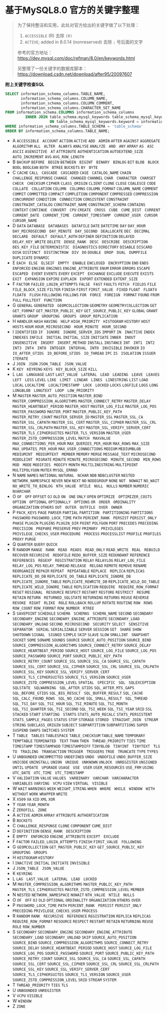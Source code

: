 # 基于MySQL8.0 官方的关键字整理

> 为了保持整洁和实用，此处对官方给出的关键字做了以下处理：
>
> 1. `ACCESSIBLE` (R)  去除 ` (R) `
> 2. `ACTIVE`; added in 8.0.14 (nonreserved) 去除 `;`  号后面的文字
>
> 参考的官方地址：https://dev.mysql.com/doc/refman/8.0/en/keywords.html
>
> 另整理了一份关键字的数据库脚本：https://download.csdn.net/download/after95/20097607

**附上关键字检查SQL**

```sql
SELECT information_schema_columns.TABLE_NAME,
       information_schema_columns.COLUMN_NAME,
       information_schema_columns.COLUMN_COMMENT,
       information_schema_columns.CHARACTER_SET_NAME
FROM information_schema.COLUMNS information_schema_columns
         INNER JOIN table_schema.mysql_keywords table_schema_mysql_keywords
                    ON table_schema_mysql_keywords.keyword = information_schema_columns.COLUMN_NAME
WHERE information_schema_columns.TABLE_SCHEMA = 'table_schema'
ORDER BY information_schema_columns.TABLE_NAME;
```

- A
	`ACCESSIBLE `
	`ACCOUNT`
	`ACTION`
	`ACTIVE`
	`ADD `
	`ADMIN`
	`AFTER`
	`AGAINST`
	`AGGREGATE`
	`ALGORITHM`
	`ALL `
	`ALTER `
	`ALWAYS`
	`ANALYSE`
	`ANALYZE `
	`AND `
	`ANY`
	`ARRAY`
	`AS `
	`ASC `
	`ASCII`
	`ASENSITIVE `
	`AT`
	`ATTRIBUTE`
	`AUTHENTICATION`
	`AUTOEXTEND_SIZE`
	`AUTO_INCREMENT`
	`AVG`
	`AVG_ROW_LENGTH`
- B
	`BACKUP`
	`BEFORE `
	`BEGIN`
	`BETWEEN `
	`BIGINT `
	`BINARY `
	`BINLOG`
	`BIT`
	`BLOB `
	`BLOCK`
	`BOOL`
	`BOOLEAN`
	`BOTH `
	`BTREE`
	`BUCKETS`
	`BY `
	`BYTE`
- C
	`CACHE`
	`CALL `
	`CASCADE `
	`CASCADED`
	`CASE `
	`CATALOG_NAME`
	`CHAIN`
	`CHALLENGE_RESPONSE`
	`CHANGE `
	`CHANGED`
	`CHANNEL`
	`CHAR `
	`CHARACTER `
	`CHARSET`
	`CHECK `
	`CHECKSUM`
	`CIPHER`
	`CLASS_ORIGIN`
	`CLIENT`
	`CLONE`
	`CLOSE`
	`COALESCE`
	`CODE`
	`COLLATE `
	`COLLATION`
	`COLUMN `
	`COLUMNS`
	`COLUMN_FORMAT`
	`COLUMN_NAME`
	`COMMENT`
	`COMMIT`
	`COMMITTED`
	`COMPACT`
	`COMPLETION`
	`COMPONENT`
	`COMPRESSED`
	`COMPRESSION`
	`CONCURRENT`
	`CONDITION `
	`CONNECTION`
	`CONSISTENT`
	`CONSTRAINT `
	`CONSTRAINT_CATALOG`
	`CONSTRAINT_NAME`
	`CONSTRAINT_SCHEMA`
	`CONTAINS`
	`CONTEXT`
	`CONTINUE `
	`CONVERT `
	`CPU`
	`CREATE `
	`CROSS `
	`CUBE `
	`CUME_DIST `
	`CURRENT`
	`CURRENT_DATE `
	`CURRENT_TIME `
	`CURRENT_TIMESTAMP `
	`CURRENT_USER `
	`CURSOR `
	`CURSOR_NAME`
- D
	`DATA`
	`DATABASE `
	`DATABASES `
	`DATAFILE`
	`DATE`
	`DATETIME`
	`DAY`
	`DAY_HOUR `
	`DAY_MICROSECOND `
	`DAY_MINUTE `
	`DAY_SECOND `
	`DEALLOCATE`
	`DEC `
	`DECIMAL `
	`DECLARE `
	`DEFAULT `
	`DEFAULT_AUTH`
	`DEFINER`
	`DEFINITION`
	`DELAYED `
	`DELAY_KEY_WRITE`
	`DELETE `
	`DENSE_RANK `
	`DESC `
	`DESCRIBE `
	`DESCRIPTION`
	`DES_KEY_FILE`
	`DETERMINISTIC `
	`DIAGNOSTICS`
	`DIRECTORY`
	`DISABLE`
	`DISCARD`
	`DISK`
	`DISTINCT `
	`DISTINCTROW `
	`DIV `
	`DO`
	`DOUBLE `
	`DROP `
	`DUAL `
	`DUMPFILE`
	`DUPLICATE`
	`DYNAMIC`
- E
	`EACH `
	`ELSE `
	`ELSEIF `
	`EMPTY `
	`ENABLE`
	`ENCLOSED `
	`ENCRYPTION`
	`END`
	`ENDS`
	`ENFORCED`
	`ENGINE`
	`ENGINES`
	`ENGINE_ATTRIBUTE`
	`ENUM`
	`ERROR`
	`ERRORS`
	`ESCAPE`
	`ESCAPED `
	`EVENT`
	`EVENTS`
	`EVERY`
	`EXCEPT `
	`EXCHANGE`
	`EXCLUDE`
	`EXECUTE`
	`EXISTS `
	`EXIT `
	`EXPANSION`
	`EXPIRE`
	`EXPLAIN `
	`EXPORT`
	`EXTENDED`
	`EXTENT_SIZE`
- F
	`FACTOR`
	`FAILED_LOGIN_ATTEMPTS`
	`FALSE `
	`FAST`
	`FAULTS`
	`FETCH `
	`FIELDS`
	`FILE`
	`FILE_BLOCK_SIZE`
	`FILTER`
	`FINISH`
	`FIRST`
	`FIRST_VALUE `
	`FIXED`
	`FLOAT `
	`FLOAT4 `
	`FLOAT8 `
	`FLUSH`
	`FOLLOWING`
	`FOLLOWS`
	`FOR `
	`FORCE `
	`FOREIGN `
	`FORMAT`
	`FOUND`
	`FROM `
	`FULL`
	`FULLTEXT `
	`FUNCTION `
- G
	`GENERAL`
	`GENERATED `
	`GEOMCOLLECTION`
	`GEOMETRY`
	`GEOMETRYCOLLECTION`
	`GET `
	`GET_FORMAT`
	`GET_MASTER_PUBLIC_KEY`
	`GET_SOURCE_PUBLIC_KEY`
	`GLOBAL`
	`GRANT `
	`GRANTS`
	`GROUP `
	`GROUPING `
	`GROUPS `
	`GROUP_REPLICATION`
- H
	`HANDLER`
	`HASH`
	`HAVING `
	`HELP`
	`HIGH_PRIORITY `
	`HISTOGRAM`
	`HISTORY`
	`HOST`
	`HOSTS`
	`HOUR`
	`HOUR_MICROSECOND `
	`HOUR_MINUTE `
	`HOUR_SECOND `
- I
	`IDENTIFIED`
	`IF `
	`IGNORE `
	`IGNORE_SERVER_IDS`
	`IMPORT`
	`IN `
	`INACTIVE`
	`INDEX `
	`INDEXES`
	`INFILE `
	`INITIAL`
	`INITIAL_SIZE`
	`INITIATE`
	`INNER `
	`INOUT `
	`INSENSITIVE `
	`INSERT `
	`INSERT_METHOD`
	`INSTALL`
	`INSTANCE`
	`INT `
	`INT1 `
	`INT2 `
	`INT3 `
	`INT4 `
	`INT8 `
	`INTEGER `
	`INTERVAL `
	`INTO `
	`INVISIBLE`
	`INVOKER`
	`IO`
	`IO_AFTER_GTIDS `
	`IO_BEFORE_GTIDS `
	`IO_THREAD`
	`IPC`
	`IS `
	`ISOLATION`
	`ISSUER`
	`ITERATE `
- J
	`JOIN `
	`JSON`
	`JSON_TABLE `
	`JSON_VALUE`
- K
	`KEY `
	`KEYRING`
	`KEYS `
	`KEY_BLOCK_SIZE`
	`KILL `
- L
	`LAG `
	`LANGUAGE`
	`LAST`
	`LAST_VALUE `
	`LATERAL `
	`LEAD `
	`LEADING `
	`LEAVE `
	`LEAVES`
	`LEFT `
	`LESS`
	`LEVEL`
	`LIKE `
	`LIMIT `
	`LINEAR `
	`LINES `
	`LINESTRING`
	`LIST`
	`LOAD `
	`LOCAL`
	`LOCALTIME `
	`LOCALTIMESTAMP `
	`LOCK `
	`LOCKED`
	`LOCKS`
	`LOGFILE`
	`LOGS`
	`LONG `
	`LONGBLOB `
	`LONGTEXT `
	`LOOP `
	`LOW_PRIORITY `
- M
	`MASTER`
	`MASTER_AUTO_POSITION`
	`MASTER_BIND `
	`MASTER_COMPRESSION_ALGORITHMS`
	`MASTER_CONNECT_RETRY`
	`MASTER_DELAY`
	`MASTER_HEARTBEAT_PERIOD`
	`MASTER_HOST`
	`MASTER_LOG_FILE`
	`MASTER_LOG_POS`
	`MASTER_PASSWORD`
	`MASTER_PORT`
	`MASTER_PUBLIC_KEY_PATH`
	`MASTER_RETRY_COUNT`
	`MASTER_SERVER_ID`
	`MASTER_SSL`
	`MASTER_SSL_CA`
	`MASTER_SSL_CAPATH`
	`MASTER_SSL_CERT`
	`MASTER_SSL_CIPHER`
	`MASTER_SSL_CRL`
	`MASTER_SSL_CRLPATH`
	`MASTER_SSL_KEY`
	`MASTER_SSL_VERIFY_SERVER_CERT `
	`MASTER_TLS_CIPHERSUITES`
	`MASTER_TLS_VERSION`
	`MASTER_USER`
	`MASTER_ZSTD_COMPRESSION_LEVEL`
	`MATCH `
	`MAXVALUE `
	`MAX_CONNECTIONS_PER_HOUR`
	`MAX_QUERIES_PER_HOUR`
	`MAX_ROWS`
	`MAX_SIZE`
	`MAX_UPDATES_PER_HOUR`
	`MAX_USER_CONNECTIONS`
	`MEDIUM`
	`MEDIUMBLOB `
	`MEDIUMINT `
	`MEDIUMTEXT `
	`MEMBER`
	`MEMORY`
	`MERGE`
	`MESSAGE_TEXT`
	`MICROSECOND`
	`MIDDLEINT `
	`MIGRATE`
	`MINUTE`
	`MINUTE_MICROSECOND `
	`MINUTE_SECOND `
	`MIN_ROWS`
	`MOD `
	`MODE`
	`MODIFIES `
	`MODIFY`
	`MONTH`
	`MULTILINESTRING`
	`MULTIPOINT`
	`MULTIPOLYGON`
	`MUTEX`
	`MYSQL_ERRNO`
- N
	`NAME`
	`NAMES`
	`NATIONAL`
	`NATURAL `
	`NCHAR`
	`NDB`
	`NDBCLUSTER`
	`NESTED`
	`NETWORK_NAMESPACE`
	`NEVER`
	`NEW`
	`NEXT`
	`NO`
	`NODEGROUP`
	`NONE`
	`NOT `
	`NOWAIT`
	`NO_WAIT`
	`NO_WRITE_TO_BINLOG `
	`NTH_VALUE `
	`NTILE `
	`NULL `
	`NULLS`
	`NUMBER`
	`NUMERIC `
	`NVARCHAR`
- O
	`OF `
	`OFF`
	`OFFSET`
	`OJ`
	`OLD`
	`ON `
	`ONE`
	`ONLY`
	`OPEN`
	`OPTIMIZE `
	`OPTIMIZER_COSTS `
	`OPTION `
	`OPTIONAL`
	`OPTIONALLY `
	`OPTIONS`
	`OR `
	`ORDER `
	`ORDINALITY`
	`ORGANIZATION`
	`OTHERS`
	`OUT `
	`OUTER `
	`OUTFILE `
	`OVER `
	`OWNER`
- P
	`PACK_KEYS`
	`PAGE`
	`PARSER`
	`PARTIAL`
	`PARTITION `
	`PARTITIONING`
	`PARTITIONS`
	`PASSWORD`
	`PASSWORD_LOCK_TIME`
	`PATH`
	`PERCENT_RANK `
	`PERSIST`
	`PERSIST_ONLY`
	`PHASE`
	`PLUGIN`
	`PLUGINS`
	`PLUGIN_DIR`
	`POINT`
	`POLYGON`
	`PORT`
	`PRECEDES`
	`PRECEDING`
	`PRECISION `
	`PREPARE`
	`PRESERVE`
	`PREV`
	`PRIMARY `
	`PRIVILEGES`
	`PRIVILEGE_CHECKS_USER`
	`PROCEDURE `
	`PROCESS`
	`PROCESSLIST`
	`PROFILE`
	`PROFILES`
	`PROXY`
	`PURGE `
- Q
	`QUARTER`
	`QUERY`
	`QUICK`
- R
	`RANDOM`
	`RANGE `
	`RANK `
	`READ `
	`READS `
	`READ_ONLY`
	`READ_WRITE `
	`REAL `
	`REBUILD`
	`RECOVER`
	`RECURSIVE `
	`REDOFILE`
	`REDO_BUFFER_SIZE`
	`REDUNDANT`
	`REFERENCE`
	`REFERENCES `
	`REGEXP `
	`REGISTRATION`
	`RELAY`
	`RELAYLOG`
	`RELAY_LOG_FILE`
	`RELAY_LOG_POS`
	`RELAY_THREAD`
	`RELEASE `
	`RELOAD`
	`REMOTE`
	`REMOVE`
	`RENAME `
	`REORGANIZE`
	`REPAIR`
	`REPEAT `
	`REPEATABLE`
	`REPLACE `
	`REPLICA`
	`REPLICAS`
	`REPLICATE_DO_DB`
	`REPLICATE_DO_TABLE`
	`REPLICATE_IGNORE_DB`
	`REPLICATE_IGNORE_TABLE`
	`REPLICATE_REWRITE_DB`
	`REPLICATE_WILD_DO_TABLE`
	`REPLICATE_WILD_IGNORE_TABLE`
	`REPLICATION`
	`REQUIRE `
	`REQUIRE_ROW_FORMAT`
	`RESET`
	`RESIGNAL `
	`RESOURCE`
	`RESPECT`
	`RESTART`
	`RESTORE`
	`RESTRICT `
	`RESUME`
	`RETAIN`
	`RETURN `
	`RETURNED_SQLSTATE`
	`RETURNING`
	`RETURNS`
	`REUSE`
	`REVERSE`
	`REVOKE `
	`RIGHT `
	`RLIKE `
	`ROLE`
	`ROLLBACK`
	`ROLLUP`
	`ROTATE`
	`ROUTINE`
	`ROW `
	`ROWS `
	`ROW_COUNT`
	`ROW_FORMAT`
	`ROW_NUMBER `
	`RTREE`
- S
	`SAVEPOINT`
	`SCHEDULE`
	`SCHEMA `
	`SCHEMAS `
	`SCHEMA_NAME`
	`SECOND`
	`SECONDARY`
	`SECONDARY_ENGINE`
	`SECONDARY_ENGINE_ATTRIBUTE`
	`SECONDARY_LOAD`
	`SECONDARY_UNLOAD`
	`SECOND_MICROSECOND `
	`SECURITY`
	`SELECT `
	`SENSITIVE `
	`SEPARATOR `
	`SERIAL`
	`SERIALIZABLE`
	`SERVER`
	`SESSION`
	`SET `
	`SHARE`
	`SHOW `
	`SHUTDOWN`
	`SIGNAL `
	`SIGNED`
	`SIMPLE`
	`SKIP`
	`SLAVE`
	`SLOW`
	`SMALLINT `
	`SNAPSHOT`
	`SOCKET`
	`SOME`
	`SONAME`
	`SOUNDS`
	`SOURCE`
	`SOURCE_AUTO_POSITION`
	`SOURCE_BIND`
	`SOURCE_COMPRESSION_ALGORITHMS`
	`SOURCE_CONNECT_RETRY`
	`SOURCE_DELAY`
	`SOURCE_HEARTBEAT_PERIOD`
	`SOURCE_HOST`
	`SOURCE_LOG_FILE`
	`SOURCE_LOG_POS`
	`SOURCE_PASSWORD`
	`SOURCE_PORT`
	`SOURCE_PUBLIC_KEY_PATH`
	`SOURCE_RETRY_COUNT`
	`SOURCE_SSL`
	`SOURCE_SSL_CA`
	`SOURCE_SSL_CAPATH`
	`SOURCE_SSL_CERT`
	`SOURCE_SSL_CIPHER`
	`SOURCE_SSL_CRL`
	`SOURCE_SSL_CRLPATH`
	`SOURCE_SSL_KEY`
	`SOURCE_SSL_VERIFY_SERVER_CERT`
	`SOURCE_TLS_CIPHERSUITES`
	`SOURCE_TLS_VERSION`
	`SOURCE_USER`
	`SOURCE_ZSTD_COMPRESSION_LEVEL`
	`SPATIAL `
	`SPECIFIC `
	`SQL `
	`SQLEXCEPTION `
	`SQLSTATE `
	`SQLWARNING `
	`SQL_AFTER_GTIDS`
	`SQL_AFTER_MTS_GAPS`
	`SQL_BEFORE_GTIDS`
	`SQL_BIG_RESULT `
	`SQL_BUFFER_RESULT`
	`SQL_CACHE`
	`SQL_CALC_FOUND_ROWS `
	`SQL_NO_CACHE`
	`SQL_SMALL_RESULT `
	`SQL_THREAD`
	`SQL_TSI_DAY`
	`SQL_TSI_HOUR`
	`SQL_TSI_MINUTE`
	`SQL_TSI_MONTH`
	`SQL_TSI_QUARTER`
	`SQL_TSI_SECOND`
	`SQL_TSI_WEEK`
	`SQL_TSI_YEAR`
	`SRID`
	`SSL `
	`STACKED`
	`START`
	`STARTING `
	`STARTS`
	`STATS_AUTO_RECALC`
	`STATS_PERSISTENT`
	`STATS_SAMPLE_PAGES`
	`STATUS`
	`STOP`
	`STORAGE`
	`STORED `
	`STRAIGHT_JOIN `
	`STREAM`
	`STRING`
	`SUBCLASS_ORIGIN`
	`SUBJECT`
	`SUBPARTITION`
	`SUBPARTITIONS`
	`SUPER`
	`SUSPEND`
	`SWAPS`
	`SWITCHES`
	`SYSTEM `
- T
	`TABLE `
	`TABLES`
	`TABLESPACE`
	`TABLE_CHECKSUM`
	`TABLE_NAME`
	`TEMPORARY`
	`TEMPTABLE`
	`TERMINATED `
	`TEXT`
	`THAN`
	`THEN `
	`THREAD_PRIORITY`
	`TIES`
	`TIME`
	`TIMESTAMP`
	`TIMESTAMPADD`
	`TIMESTAMPDIFF`
	`TINYBLOB `
	`TINYINT `
	`TINYTEXT `
	`TLS`
	`TO `
	`TRAILING `
	`TRANSACTION`
	`TRIGGER `
	`TRIGGERS`
	`TRUE `
	`TRUNCATE`
	`TYPE`
	`TYPES`
- U
	`UNBOUNDED`
	`UNCOMMITTED`
	`UNDEFINED`
	`UNDO `
	`UNDOFILE`
	`UNDO_BUFFER_SIZE`
	`UNICODE`
	`UNINSTALL`
	`UNION `
	`UNIQUE `
	`UNKNOWN`
	`UNLOCK `
	`UNREGISTER`
	`UNSIGNED `
	`UNTIL`
	`UPDATE `
	`UPGRADE`
	`USAGE `
	`USE `
	`USER`
	`USER_RESOURCES`
	`USE_FRM`
	`USING `
	`UTC_DATE `
	`UTC_TIME `
	`UTC_TIMESTAMP `
- V
	`VALIDATION`
	`VALUE`
	`VALUES `
	`VARBINARY `
	`VARCHAR `
	`VARCHARACTER `
	`VARIABLES`
	`VARYING `
	`VCPU`
	`VIEW`
	`VIRTUAL `
	`VISIBLE`
- W
	`WAIT`
	`WARNINGS`
	`WEEK`
	`WEIGHT_STRING`
	`WHEN `
	`WHERE `
	`WHILE `
	`WINDOW `
	`WITH `
	`WITHOUT`
	`WORK`
	`WRAPPER`
	`WRITE `
- X
	`X509`
	`XA`
	`XID`
	`XML`
	`XOR `
- Y
	`YEAR`
	`YEAR_MONTH `
- Z
	`ZEROFILL `
	`ZONE`
- A
	`ACTIVE`
	`ADMIN`
	`ARRAY`
	`ATTRIBUTE`
	`AUTHENTICATION`
- B
	`BUCKETS`
- C
	`CHALLENGE_RESPONSE`
	`CLONE`
	`COMPONENT`
	`CUME_DIST `
- D
	`DEFINITION`
	`DENSE_RANK `
	`DESCRIPTION`
- E
	`EMPTY `
	`ENFORCED`
	`ENGINE_ATTRIBUTE`
	`EXCEPT `
	`EXCLUDE`
- F
	`FACTOR`
	`FAILED_LOGIN_ATTEMPTS`
	`FINISH`
	`FIRST_VALUE `
	`FOLLOWING`
- G
	`GEOMCOLLECTION`
	`GET_MASTER_PUBLIC_KEY`
	`GET_SOURCE_PUBLIC_KEY`
	`GROUPING `
	`GROUPS `
- H
	`HISTOGRAM`
	`HISTORY`
- I
	`INACTIVE`
	`INITIAL`
	`INITIATE`
	`INVISIBLE`
- J
	`JSON_TABLE `
	`JSON_VALUE`
- K
	`KEYRING`
- L
	`LAG `
	`LAST_VALUE `
	`LATERAL `
	`LEAD `
	`LOCKED`
- M
	`MASTER_COMPRESSION_ALGORITHMS`
	`MASTER_PUBLIC_KEY_PATH`
	`MASTER_TLS_CIPHERSUITES`
	`MASTER_ZSTD_COMPRESSION_LEVEL`
	`MEMBER`
- N
	`NESTED`
	`NETWORK_NAMESPACE`
	`NOWAIT`
	`NTH_VALUE `
	`NTILE `
	`NULLS`
- O
	`OF `
	`OFF`
	`OJ`
	`OLD`
	`OPTIONAL`
	`ORDINALITY`
	`ORGANIZATION`
	`OTHERS`
	`OVER `
- P
	`PASSWORD_LOCK_TIME`
	`PATH`
	`PERCENT_RANK `
	`PERSIST`
	`PERSIST_ONLY`
	`PRECEDING`
	`PRIVILEGE_CHECKS_USER`
	`PROCESS`
- R
	`RANDOM`
	`RANK `
	`RECURSIVE `
	`REFERENCE`
	`REGISTRATION`
	`REPLICA`
	`REPLICAS`
	`REQUIRE_ROW_FORMAT`
	`RESOURCE`
	`RESPECT`
	`RESTART`
	`RETAIN`
	`RETURNING`
	`REUSE`
	`ROLE`
	`ROW_NUMBER `
- S
	`SECONDARY`
	`SECONDARY_ENGINE`
	`SECONDARY_ENGINE_ATTRIBUTE`
	`SECONDARY_LOAD`
	`SECONDARY_UNLOAD`
	`SKIP`
	`SOURCE_AUTO_POSITION`
	`SOURCE_BIND`
	`SOURCE_COMPRESSION_ALGORITHMS`
	`SOURCE_CONNECT_RETRY`
	`SOURCE_DELAY`
	`SOURCE_HEARTBEAT_PERIOD`
	`SOURCE_HOST`
	`SOURCE_LOG_FILE`
	`SOURCE_LOG_POS`
	`SOURCE_PASSWORD`
	`SOURCE_PORT`
	`SOURCE_PUBLIC_KEY_PATH`
	`SOURCE_RETRY_COUNT`
	`SOURCE_SSL`
	`SOURCE_SSL_CA`
	`SOURCE_SSL_CAPATH`
	`SOURCE_SSL_CERT`
	`SOURCE_SSL_CIPHER`
	`SOURCE_SSL_CRL`
	`SOURCE_SSL_CRLPATH`
	`SOURCE_SSL_KEY`
	`SOURCE_SSL_VERIFY_SERVER_CERT`
	`SOURCE_TLS_CIPHERSUITES`
	`SOURCE_TLS_VERSION`
	`SOURCE_USER`
	`SOURCE_ZSTD_COMPRESSION_LEVEL`
	`SRID`
	`STREAM`
	`SYSTEM `
- T
	`THREAD_PRIORITY`
	`TIES`
	`TLS`
- U
	`UNBOUNDED`
	`UNREGISTER`
- V
	`VCPU`
	`VISIBLE`
- W
	`WINDOW `
- Z
	`ZONE`